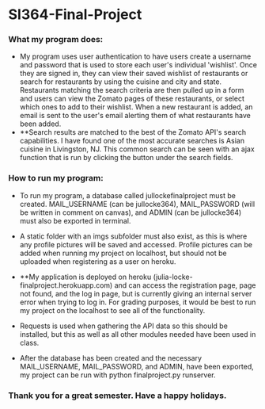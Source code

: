# SI364-Final-Project

### What my program does:
* My program uses user authentication to have users create a username and password that is used to store each user's individual 'wishlist'. Once they are signed in, they can view their saved wishlist of restaurants or search for restaurants by using the cuisine and city and state. Restaurants matching the search criteria are then pulled up in a form and users can view the Zomato pages of these restaurants, or select which ones to add to their wishlist. When a new restaurant is added, an email is sent to the user's email alerting them of what restaurants have been added.
* **Search results are matched to the best of the Zomato API's search capabilities. I have found one of the most accurate searches is Asian cuisine in Livingston, NJ. This common search can be seen with an ajax function that is run by clicking the button under the search fields.

### How to run my program:
* To run my program, a database called jullockefinalproject must be created. MAIL_USERNAME (can be jullocke364), MAIL_PASSWORD (will be written in comment on canvas), and ADMIN (can be jullocke364) must also be exported in terminal.

* A static folder with an imgs subfolder must also exist, as this is where any profile pictures will be saved and accessed. Profile pictures can be added when running my project on localhost, but should not be uploaded when registering as a user on heroku.
* **My application is deployed on heroku (julia-locke-finalproject.herokuapp.com) and can access the registration page, page not found, and the log in page, but is currently giving an internal server error when trying to log in. For grading purposes, it would be best to run my project on the localhost to see all of the functionality.

* Requests is used when gathering the API data so this should be installed, but this as well as all other modules needed have been used in class.

* After the database has been created and the necessary MAIL_USERNAME, MAIL_PASSWORD, and ADMIN, have been exported, my project can be run with python finalproject.py runserver.

### Thank you for a great semester. Have a happy holidays.